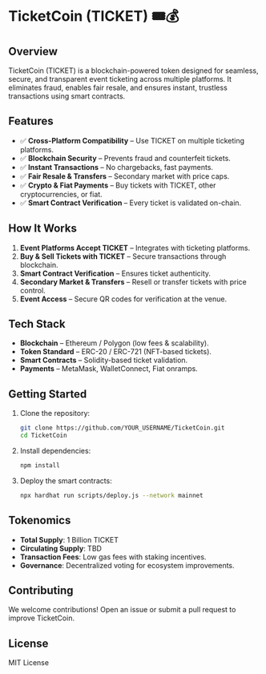 # TicketCoin (TICKET) 🎟️💰

## Overview
TicketCoin (TICKET) is a blockchain-powered token designed for seamless, secure, and transparent event ticketing across multiple platforms. It eliminates fraud, enables fair resale, and ensures instant, trustless transactions using smart contracts.

## Features
- ✅ **Cross-Platform Compatibility** – Use TICKET on multiple ticketing platforms.
- ✅ **Blockchain Security** – Prevents fraud and counterfeit tickets.
- ✅ **Instant Transactions** – No chargebacks, fast payments.
- ✅ **Fair Resale & Transfers** – Secondary market with price caps.
- ✅ **Crypto & Fiat Payments** – Buy tickets with TICKET, other cryptocurrencies, or fiat.
- ✅ **Smart Contract Verification** – Every ticket is validated on-chain.

## How It Works
1. **Event Platforms Accept TICKET** – Integrates with ticketing platforms.
2. **Buy & Sell Tickets with TICKET** – Secure transactions through blockchain.
3. **Smart Contract Verification** – Ensures ticket authenticity.
4. **Secondary Market & Transfers** – Resell or transfer tickets with price control.
5. **Event Access** – Secure QR codes for verification at the venue.

## Tech Stack
- **Blockchain** – Ethereum / Polygon (low fees & scalability).
- **Token Standard** – ERC-20 / ERC-721 (NFT-based tickets).
- **Smart Contracts** – Solidity-based ticket validation.
- **Payments** – MetaMask, WalletConnect, Fiat onramps.

## Getting Started
1. Clone the repository:
   ```sh
   git clone https://github.com/YOUR_USERNAME/TicketCoin.git
   cd TicketCoin
   ```
2. Install dependencies:
   ```sh
   npm install
   ```
3. Deploy the smart contracts:
   ```sh
   npx hardhat run scripts/deploy.js --network mainnet
   ```

## Tokenomics
- **Total Supply**: 1 Billion TICKET
- **Circulating Supply**: TBD
- **Transaction Fees**: Low gas fees with staking incentives.
- **Governance**: Decentralized voting for ecosystem improvements.

## Contributing
We welcome contributions! Open an issue or submit a pull request to improve TicketCoin.

## License
MIT License

